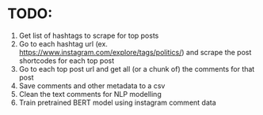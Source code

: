 # TODO:

1. Get list of hashtags to scrape for top posts
2. Go to each hashtag url (ex. https://www.instagram.com/explore/tags/politics/)
   and scrape the post shortcodes for each top post
3. Go to each top post url and get all (or a chunk of) the comments for that
   post
4. Save comments and other metadata to a csv
5. Clean the text comments for NLP modelling
6. Train pretrained BERT model using instagram comment data
